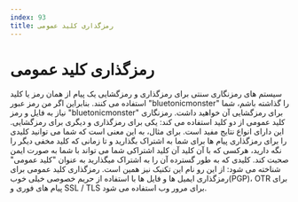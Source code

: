 ```yaml
---
index: 93
title: رمزگذاری کلید عمومی
---
```

# رمزگذاری کلید عمومی

سیستم های رمزنگاری سنتی برای رمزگذاری و رمزگشایی یک پیام از همان رمز یا کلید استفاده می کنند. بنابراین اگر من رمز عبور "bluetonicmonster" را گذاشته باشم، شما نیاز به فایل و رمز "bluetonicmonster" برای رمزگشایی آن خواهید داشت. رمزنگاری کلید عمومی از دو کلید استفاده می کند: یکی برای رمزگذاری و دیگری برای رمزگشایی. این دارای انواع نتایج مفید است. برای مثال، به این معنی است که شما می توانید کلیدی را برای رمزگذاری پیام ها برای شما به اشتراک بگذارید و تا زمانی که کلید مخفی دیگر را نگه دارید، هرکسی که با آن کلید آن کلید اشتراکی شما می تواند با شما به صورت ایمن صحبت کند. کلیدی که به طور گسترده آن را به اشتراک میگذارید به عنوان "کلید عمومی" شناخته می شود: از این رو نام این تکنیک نیز همین است. رمزگذاری کلید عمومی برای رمزگذاری ایمیل ها و فایل ها با استفاده از حریم خصوصی خیلی خوب(PGP)، OTR برای پیام های فوری و SSL / TLS برای مرور وب استفاده می شود.